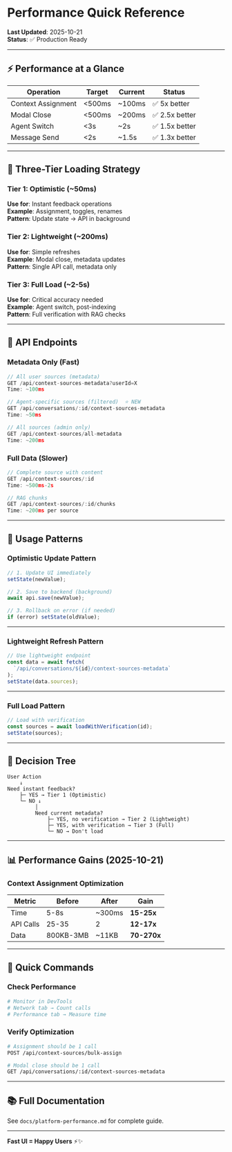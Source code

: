 # Performance Quick Reference

**Last Updated**: 2025-10-21  
**Status**: ✅ Production Ready

---

## ⚡ Performance at a Glance

| Operation | Target | Current | Status |
|-----------|--------|---------|--------|
| Context Assignment | <500ms | ~100ms | ✅ 5x better |
| Modal Close | <500ms | ~200ms | ✅ 2.5x better |
| Agent Switch | <3s | ~2s | ✅ 1.5x better |
| Message Send | <2s | ~1.5s | ✅ 1.3x better |

---

## 🎯 Three-Tier Loading Strategy

### Tier 1: Optimistic (~50ms)
**Use for**: Instant feedback operations  
**Example**: Assignment, toggles, renames  
**Pattern**: Update state → API in background

### Tier 2: Lightweight (~200ms)
**Use for**: Simple refreshes  
**Example**: Modal close, metadata updates  
**Pattern**: Single API call, metadata only

### Tier 3: Full Load (~2-5s)
**Use for**: Critical accuracy needed  
**Example**: Agent switch, post-indexing  
**Pattern**: Full verification with RAG checks

---

## 📡 API Endpoints

### Metadata Only (Fast)

```typescript
// All user sources (metadata)
GET /api/context-sources-metadata?userId=X
Time: ~100ms

// Agent-specific sources (filtered)  ⭐ NEW
GET /api/conversations/:id/context-sources-metadata
Time: ~50ms

// All sources (admin only)
GET /api/context-sources/all-metadata
Time: ~200ms
```

### Full Data (Slower)

```typescript
// Complete source with content
GET /api/context-sources/:id
Time: ~500ms-2s

// RAG chunks
GET /api/context-sources/:id/chunks
Time: ~200ms per source
```

---

## 🚀 Usage Patterns

### Optimistic Update Pattern

```typescript
// 1. Update UI immediately
setState(newValue);

// 2. Save to backend (background)
await api.save(newValue);

// 3. Rollback on error (if needed)
if (error) setState(oldValue);
```

---

### Lightweight Refresh Pattern

```typescript
// Use lightweight endpoint
const data = await fetch(
  `/api/conversations/${id}/context-sources-metadata`
);
setState(data.sources);
```

---

### Full Load Pattern

```typescript
// Load with verification
const sources = await loadWithVerification(id);
setState(sources);
```

---

## 🎯 Decision Tree

```
User Action
    ↓
Need instant feedback?
    ├─ YES → Tier 1 (Optimistic)
    └─ NO ↓
         │
         Need current metadata?
             ├─ YES, no verification → Tier 2 (Lightweight)
             ├─ YES, with verification → Tier 3 (Full)
             └─ NO → Don't load
```

---

## 📊 Performance Gains (2025-10-21)

### Context Assignment Optimization

| Metric | Before | After | Gain |
|--------|--------|-------|------|
| Time | 5-8s | ~300ms | **15-25x** |
| API Calls | 25-35 | 2 | **12-17x** |
| Data | 800KB-3MB | ~11KB | **70-270x** |

---

## 🔧 Quick Commands

### Check Performance

```bash
# Monitor in DevTools
# Network tab → Count calls
# Performance tab → Measure time
```

### Verify Optimization

```bash
# Assignment should be 1 call
POST /api/context-sources/bulk-assign

# Modal close should be 1 call
GET /api/conversations/:id/context-sources-metadata
```

---

## 📚 Full Documentation

See `docs/platform-performance.md` for complete guide.

---

**Fast UI = Happy Users** ⚡✨

